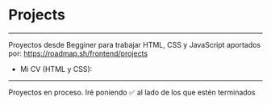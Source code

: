 # Projects
***
Proyectos desde Begginer para trabajar HTML, CSS y JavaScript aportados por: https://roadmap.sh/frontend/projects

- Mi CV (HTML y CSS): 


***
Proyectos en proceso. Iré poniendo ✅ al lado de los que estén terminados
